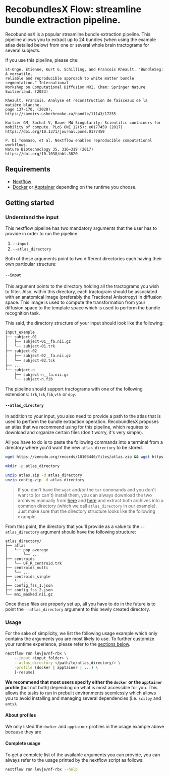 # RecobundlesX Flow: streamline bundle extraction pipeline.

RecobundlesX is a popular streamline bundle extraction pipeline. This pipeline allows you to extract up to 24 bundles (when using the example atlas detailed below) from one or several whole brain tractograms for several subjects.

If you use this pipeline, please cite:
```
St-Onge, Etienne, Kurt G. Schilling, and Francois Rheault. "BundleSeg: A versatile, 
reliable and reproducible approach to white matter bundle segmentation." International 
Workshop on Computational Diffusion MRI. Cham: Springer Nature Switzerland, (2023)

Rheault, Francois. Analyse et reconstruction de faisceaux de la matière blanche.
page 137-170, (2020), https://savoirs.usherbrooke.ca/handle/11143/17255

Kurtzer GM, Sochat V, Bauer MW Singularity: Scientific containers for
mobility of compute. PLoS ONE 12(5): e0177459 (2017)
https://doi.org/10.1371/journal.pone.0177459

P. Di Tommaso, et al. Nextflow enables reproducible computational workflows.
Nature Biotechnology 35, 316–319 (2017) https://doi.org/10.1038/nbt.3820
```
## Requirements
- [Nextflow](https://www.nextflow.io/docs/latest/install.html)
- [Docker](https://www.docker.com/get-started/) or [Apptainer](https://apptainer.org/docs/admin/main/installation.html) depending on the runtime you choose.

## Getting started
### Understand the input
This nextflow pipeline has two mandatory arguments that the user has to provide in order to run the pipeline.
1. `--input`
2. `--atlas_directory`

Both of these arguments point to two different directories each having their own particular structure:
#### `--input`  
This argument points to the directory holding all the tractograms you wish to filter. Also, within this directory, each tractogram should be associated with an anatomical image (preferably the Fractional Anisotropy) in diffusion space. This image is used to compute the transformation from your diffusion space to the template space which is used to perform the bundle recognition task.

This said, the directory structure of your input should look like the following:
```bash
input_example
├── subject-01
│   ├── subject-01__fa.nii.gz
│   └── subject-01.trk
├── subject-02
│   ├── subject-02__fa.nii.gz
│   └── subject-02.tck
├── ...
└── subject-n
    ├── subject-n__fa.nii.gz
    └── subject-n.fib
```
The pipeline should support tractograms with one of the following extensions: `trk`,`tck`,`fib`,`vtk` or `dpy`.

#### `--atlas_directory`

In addition to your input, you also need to provide a path to the atlas that is used to perform the bundle extraction operation. RecobundlesX proposes an atlas that we recommend using for this pipeline, which requires to download and organize certain files (don't worry, it's very simple).

All you have to do is to paste the following commands into a terminal from a directory where you'd want the new `atlas_directory` to be stored.

```bash
wget https://zenodo.org/records/10103446/files/atlas.zip && wget https://zenodo.org/records/10103446/files/config.zip

mkdir -p atlas_directory

unzip atlas.zip -d atlas_directory
unzip config.zip -d atlas_directory
```

> If you don't have the `wget` and/or the `tar` commands and you don't want to (or can't) install them, you can always download the two archives manually from [here](https://zenodo.org/records/10103446/files/atlas.zip) and [here](https://zenodo.org/records/10103446/files/config.zip) and extract both archives into a common directory (which we call `atlas_directory` in our example). Just make sure that the directory structure looks like the following example.

From this point, the directory that you'll provide as a value to the `--atlas_directory` argument should have the following structure:
```
atlas_directory/
├── atlas
│   └── pop_average
│       └── ...
├── centroids
│   └── UF_R_centroid.trk
├── centroids_multi
│   └── ...
├── centroids_single
│   └── ...
├── config_fss_1.json
├── config_fss_2.json
└── mni_masked.nii.gz
```

Once those files are properly set up, all you have to do in the future is to point the `--atlas_directory` argument to this newly created directory.

### Usage
For the sake of simplicity, we list the following usage example which only contains the arguments you are most likely to use. To further customize your runtime experience, please refer to the [sections below](#complete-usage).
```bash
nextflow run levje/nf-rbx \
    --input <input_folder> \
    --atlas_directory </path/to/atlas_directory/> \
    -profile (docker | apptainer | ...) \
    [-resume]
```

**We recommend that most users specify either the `docker` or the `apptainer` profile** (but not both) depending on what is most accessible for you. This allows the tasks to run in prebuilt environments seemlessly which allows you to avoid installing and managing several dependencies (i.e. `scilpy` and `ants`).

#### About profiles  
We only listed the `docker` and `apptainer` profiles in the usage example above because they are 

#### Complete usage  
To get a complete list of the available arguments you can provide, you can always refer to the usage printed by the nextflow script as follows:
```bash
nextflow run levje/nf-rbx --help
```
